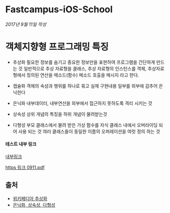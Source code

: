 # Fastcampus-iOS-School

*2017년 9월 11일 작성*

# 객체지향형 프로그래밍 특징
* 추상화
필요한 정보를 숨기고 중요한 정보만을 표현하여 프로그램을 간단하게 만드는 것
일반적으로 추상 자료형을 클래스, 추상 자료형의 인스턴스를 객체, 추상자료형에서 정의된 연산을 메소드(함수) 메소드 호출을 메시지 라고 한다.

* 캡슐화
객체의 속성과 행위를 하나로 묶고 실제 구현내용 일부를 외부에 감추어 은닉한다

* 은닉화
내부데이터, 내부연산을 외부에서 접근하지 못하도록 격리 시키는 것
* 상속성
상위 개념의 특징을 하위 개념이 물려받는것
 
* 다형성
부모 클래스에서 물려 받은 가상 함수를 자식 클래스 내에서 오버라이딩 되어 사용 되는 것
여러 클래스들이 동일한 이름의 오퍼레이션을 여럿 정의 하는 것


#### 테스트 내부 링크

[내부링크](/강의자료/ios_5_0904.pdf)

[https 링크 0911.pdf](https://github.com/Dynamic39/Fastcampus-iOS-School/blob/master/%EA%B0%95%EC%9D%98%EC%9E%90%EB%A3%8C/ios_5_0911.pdf)

## 출처
* [위키페디아 추상화](https://ko.wikipedia.org/wiki/%EA%B0%9D%EC%B2%B4_%EC%A7%80%ED%96%A5_%ED%94%84%EB%A1%9C%EA%B7%B8%EB%9E%98%EB%B0%8D#.EC.9E.90.EB.A3.8C_.EC.B6.94.EC.83.81.ED.99.94)
* [은닉화, 상속성, 다형성](https://beerntv.wordpress.com/2017/01/18/0118-%E1%84%8E%E1%85%AE%E1%84%89%E1%85%A1%E1%86%BC%E1%84%92%E1%85%AA-%E1%84%8F%E1%85%A2%E1%86%B8%E1%84%89%E1%85%B2%E1%86%AF%E1%84%92%E1%85%AA-%E1%84%8B%E1%85%B3%E1%86%AB%E1%84%82%E1%85%B5%E1%86%A8/)

